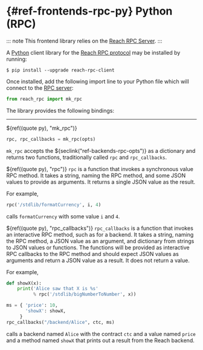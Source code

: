 



# {#ref-frontends-rpc-py} Python (RPC)

::: note
This frontend library relies on the [Reach RPC Server](##ref-backends-rpc).
:::

A [Python](https://www.python.org) client library for the
[Reach RPC protocol](##ref-backends-rpc) may be installed by running:
```
$ pip install --upgrade reach-rpc-client
```


Once installed, add the following import line to your Python file which will
connect to the [RPC server](##ref-backends-rpc):
```py
from reach_rpc import mk_rpc
```


The library provides the following bindings:

---
${ref((quote py), "mk_rpc")}
```py
rpc, rpc_callbacks = mk_rpc(opts)
```


`mk_rpc` accepts the ${seclink("ref-backends-rpc-opts")} as a dictionary and returns two functions, traditionally called `rpc` and `rpc_callbacks`.

${ref((quote py), "rpc")}
`rpc` is a function that invokes a synchronous value RPC method.
It takes a string, naming the RPC method, and some JSON values to provide as arguments.
It returns a single JSON value as the result.

For example,

```py
rpc('/stdlib/formatCurrency', i, 4)
```


calls `formatCurrency` with some value `i` and `4`.

${ref((quote py), "rpc_callbacks")}
`rpc_callbacks` is a function that invokes an interactive RPC method, such as for a backend.
It takes a string, naming the RPC method, a JSON value as an argument,
and dictionary from strings to JSON values or functions.
The functions will be provided as interactive RPC callbacks to the
RPC method and should expect JSON values as arguments and return a JSON
value as a result.
It does not return a value.

For example,

```py
def showX(x):
    print('Alice saw that X is %s'
          % rpc('/stdlib/bigNumberToNumber', x))

ms = { 'price': 10,
       'showX': showX,
     }
rpc_callbacks("/backend/Alice", ctc, ms)
```


calls a backend named `Alice` with the contract `ctc` and a value named `price` and a method named `showX` that prints out a result from the Reach backend.

